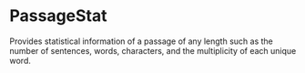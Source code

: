 # PassageStat
Provides statistical information of a passage of any length such as the number of sentences, words, characters, and the multiplicity of each unique word.
